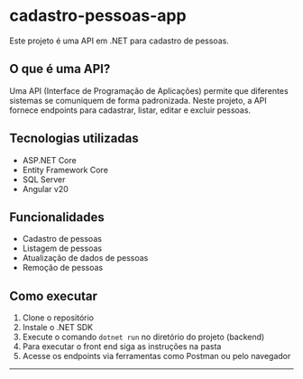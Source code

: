 # cadastro-pessoas-app

Este projeto é uma API em .NET para cadastro de pessoas.

## O que é uma API?

Uma API (Interface de Programação de Aplicações) permite que diferentes sistemas se comuniquem de forma padronizada. Neste projeto, a API fornece endpoints para cadastrar, listar, editar e excluir pessoas.

## Tecnologias utilizadas

- ASP.NET Core
- Entity Framework Core
- SQL Server
- Angular v20

## Funcionalidades

- Cadastro de pessoas
- Listagem de pessoas
- Atualização de dados de pessoas
- Remoção de pessoas

## Como executar

1. Clone o repositório
2. Instale o .NET SDK
3. Execute o comando `dotnet run` no diretório do projeto (backend)
4. Para executar o front end siga as instruções na pasta
5. Acesse os endpoints via ferramentas como Postman ou pelo navegador

---
